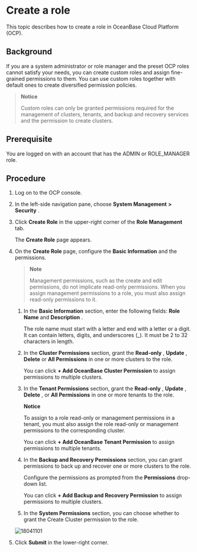Create a role
==================================

This topic describes how to create a role in OceanBase Cloud Platform (OCP).

Background
-------------------------------

If you are a system administrator or role manager and the preset OCP roles cannot satisfy your needs, you can create custom roles and assign fine-grained permissions to them. You can use custom roles together with default ones to create diversified permission policies.

> **Notice**
>
> Custom roles can only be granted permissions required for the management of clusters, tenants, and backup and recovery services and the permission to create clusters.

**Prerequisite**
-------------------------------------

You are logged on with an account that has the ADMIN or ROLE_MANAGER role.

**Procedure**
----------------------------------

1. Log on to the OCP console.

2. In the left-side navigation pane, choose **System Management** **\>** **Security** .

3. Click **Create Role** in the upper-right corner of the **Role Management** tab.

   The **Create Role** page appears.

4. On the **Create Role** page, configure the **Basic Information** and the permissions.

   > **Note**
   >
   > Management permissions, such as the create and edit permissions, do not implicate read-only permissions. When you assign management permissions to a role, you must also assign read-only permissions to it.

   1. In the **Basic Information** section, enter the following fields: **Role Name** and **Description** .

      The role name must start with a letter and end with a letter or a digit. It can contain letters, digits, and underscores (_). It must be 2 to 32 characters in length.

   2. In the **Cluster Permissions** section, grant the **Read-only** , **Update** , **Delete** or **All Permissions** in one or more clusters to the role.

      You can click **+ Add OceanBase Cluster Permission** to assign permissions to multiple clusters.

   3. In the **Tenant Permissions** section, grant the **Read-only** , **Update** , **Delete** , or **All Permissions** in one or more tenants to the role.

      **Notice**

      To assign to a role read-only or management permissions in a tenant, you must also assign the role read-only or management permissions to the corresponding cluster.

      You can click **+ Add OceanBase Tenant Permission** to assign permissions to multiple tenants.

   4. In the **Backup and Recovery Permissions** section, you can grant permissions to back up and recover one or more clusters to the role.

      Configure the permissions as prompted from the **Permissions** drop-down list.

      You can click **+ Add Backup and Recovery Permission** to assign permissions to multiple clusters.

   5. In the **System Permissions** section, you can choose whether to grant the Create Cluster permission to the role.

   ![18041101](https://help-static-aliyun-doc.aliyuncs.com/assets/img/en-US/3114306461/p346478.png)

5. Click **Submit** in the lower-right corner.
